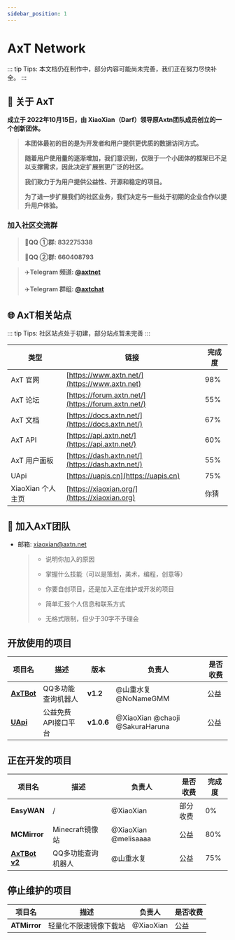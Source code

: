 ```yaml
---
sidebar_position: 1
---
```


# AxT Network

::: tip Tips:
 本文档仍在制作中，部分内容可能尚未完善，我们正在努力尽快补全。
:::

## :book: 关于 AxT

**成立于 2022年10月15日，由 XiaoXian（Darf）领导原Axtn团队成员创立的一个创新团体。**

> **本团体最初的目的是为开发者和用户提供更优质的数据访问方式。**
>
> **随着用户使用量的逐渐增加，我们意识到，仅限于一个小团体的框架已不足以支撑需求，因此决定扩展到更广泛的社区。**
>
> **我们致力于为用户提供公益性、开源和稳定的项目。**
>
> **为了进一步扩展我们的社区业务，我们决定与一些处于初期的企业合作以提升用户体验。**


### 加入社区交流群
> :penguin:**QQ ①群: 832275338**
>
> :penguin:**QQ ②群: 660408793**

> :airplane:**Telegram 频道: [@axtnet](https://t.me/axtnet)**
>
> :airplane:**Telegram 群组: [@axtchat](https://t.me/axtchat)**

## :globe_with_meridians: AxT相关站点
::: tip Tips:
 社区站点处于初建，部分站点暂未完善
:::

 | 类型              | 链接                                                         | 完成度 |
 | ----------------- | ----------------------------------------------------------- | ----- |
 | AxT 官网          | [https://www.axtn.net/](https://www.axtn.net)                | 98% |
 | AxT 论坛          | [https://forum.axtn.net/](https://forum.axtn.net/)           | 55% |
 | AxT 文档          | [https://docs.axtn.net/](https://docs.axtn.net/)             | 67% |
 | AxT API          | [https://api.axtn.net/](https://api.axtn.net/)               | 60% |
 | AxT 用户面板      | [https://dash.axtn.net/](https://dash.axtn.net/)             | 55% |
 | UApi             | [https://uapis.cn](https://uapis.cn)                         | 75% |
 | XiaoXian 个人主页 | [https://xiaoxian.org/](https://xiaoxian.org)                | 你猜 |

 ## :incoming_envelope: 加入AxT团队

 - 邮箱: [xiaoxian@axtn.net](mailto:xiaoxian@axtn.net)

   > - 说明你加入的原因
   >
   > - 掌握什么技能（可以是策划，美术，编程，创意等）
   >
   > - 你要自创项目，还是加入正在维护或开发的项目
   >
   > - 简单汇报个人信息和联系方式
   >
   > - 无格式限制，但少于30字不予理会


## 开放使用的项目

| 项目名                                           | 描述                   | 版本          | 负责人                            | 是否收费 |
| ------------------------------------------------ | --------------------- | ------------- | -------------------------------- | -------- |
| **[AxTBot](/AxTBot/)**                          | QQ多功能查询机器人      | **v1.2**     | @山重水复 @NoNameGMM              | 公益     |
| **[UApi](https://uapis.cn)**                     | 公益免费API接口平台     | **v1.0.6**   | @XiaoXian @chaoji @SakuraHaruna  | 公益     |


## 正在开发的项目

| 项目名           | 描述                               | 负责人     | 是否收费     | 完成度 |
| --------------- | ---------------------------------- | ---------- | ----------- | ------ |
| **EasyWAN** | /                                  | @XiaoXian   | 部分收费     | 0% |
| **MCMirror**    | Minecraft镜像站                     | @XiaoXian @melisaaaa  | 公益        | 80% |
| **[AxTBot v2](/AxTBot-v2/)** | QQ多功能查询机器人 | @山重水复  | 公益     | 75% |


## 停止维护的项目

| 项目名           | 描述                               | 负责人     | 是否收费     |
| --------------- | ---------------------------------- | ---------- | ----------- |
| **ATMirror**    | 轻量化不限速镜像下载站               | @XiaoXian   | 公益         |